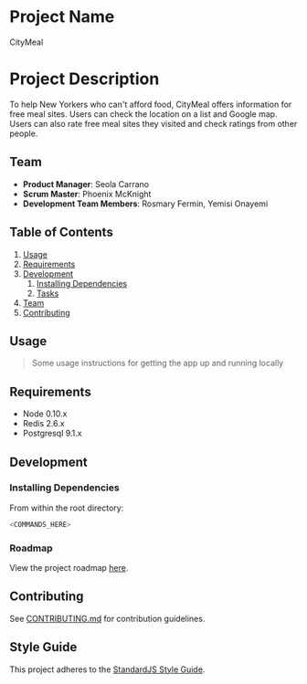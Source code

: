 # Project Name
CityMeal

# Project Description
To help New Yorkers who can't afford food, CityMeal offers information for free meal sites. Users can check the location on a list and Google map. Users can also rate free meal sites they visited and check ratings from other people. 

## Team

  - __Product Manager__: Seola Carrano
  - __Scrum Master__: Phoenix McKnight
  - __Development Team Members__: Rosmary Fermin, Yemisi Onayemi

## Table of Contents

1. [Usage](#Usage)
1. [Requirements](#requirements)
1. [Development](#development)
    1. [Installing Dependencies](#installing-dependencies)
    1. [Tasks](#tasks)
1. [Team](#team)
1. [Contributing](#contributing)

## Usage

> Some usage instructions for getting the app up and running locally

## Requirements

- Node 0.10.x
- Redis 2.6.x
- Postgresql 9.1.x

## Development

### Installing Dependencies

From within the root directory:

```sh
<COMMANDS_HERE>
```

### Roadmap

View the project roadmap [here]('https://github.com/CityMeal/CityMeal/projects/2').


## Contributing

See [CONTRIBUTING.md](CONTRIBUTING.md) for contribution guidelines.


## Style Guide

This project adheres to the [StandardJS Style Guide](https://github.com/standard/standard).
